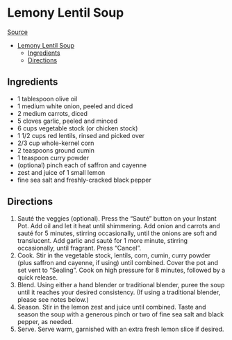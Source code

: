 # Lemony Lentil Soup

[Source](https://www.gimmesomeoven.com/lemony-lentil-soup/)

- [Lemony Lentil Soup](#lemony-lentil-soup)
  - [Ingredients](#ingredients)
  - [Directions](#directions)

## Ingredients

- 1 tablespoon olive oil
- 1 medium white onion, peeled and diced
- 2 medium carrots, diced
- 5 cloves garlic, peeled and minced
- 6 cups vegetable stock (or chicken stock)
- 1 1/2 cups red lentils, rinsed and picked over
- 2/3 cup whole-kernel corn
- 2 teaspoons ground cumin
- 1 teaspoon curry powder
- (optional) pinch each of saffron and cayenne
- zest and juice of 1 small lemon
- fine sea salt and freshly-cracked black pepper

## Directions

1. Sauté the veggies (optional). Press the “Sauté” button on your Instant Pot.  Add oil and let it heat until shimmering. Add onion and carrots and sauté for 5 minutes, stirring occasionally, until the onions are soft and translucent.  Add garlic and sauté for 1 more minute, stirring occasionally, until fragrant.  Press “Cancel”.
2. Cook. Stir in the vegetable stock, lentils, corn, cumin, curry powder (plus saffron and cayenne, if using) until combined. Cover the pot and set vent to “Sealing”. Cook on high pressure for 8 minutes, followed by a quick release.
3. Blend. Using either a hand blender or traditional blender, puree the soup until it reaches your desired consistency.  (If using a traditional blender, please see notes below.)
4. Season. Stir in the lemon zest and juice until combined.  Taste and season the soup with a generous pinch or two of fine sea salt and black pepper, as needed.
5. Serve. Serve warm, garnished with an extra fresh lemon slice if desired.
